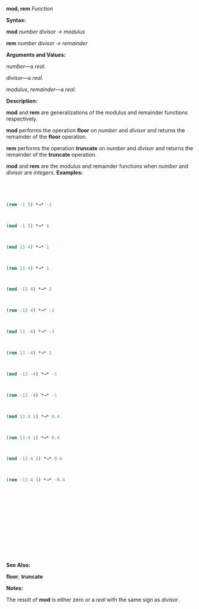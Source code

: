 **mod, rem** *Function* 



**Syntax:** 



**mod** *number divisor → modulus* 



**rem** *number divisor → remainder* 



**Arguments and Values:** 



*number*—a *real*. 



*divisor*—a *real*. 



*modulus*, *remainder*—a *real*. 



**Description:** 



**mod** and **rem** are generalizations of the modulus and remainder functions respectively. 



**mod** performs the operation **floor** on *number* and *divisor* and returns the remainder of the **floor** operation. 



**rem** performs the operation **truncate** on *number* and *divisor* and returns the remainder of the **truncate** operation. 



**mod** and **rem** are the modulus and remainder functions when *number* and *divisor* are *integers*. **Examples:**
```lisp
 



(rem -1 5) *→* -1 



(mod -1 5) *→* 4 



(mod 13 4) *→* 1 



(rem 13 4) *→* 1 



(mod -13 4) *→* 3 



(rem -13 4) *→* -1 



(mod 13 -4) *→* -3 



(rem 13 -4) *→* 1 



(mod -13 -4) *→* -1 



(rem -13 -4) *→* -1 



(mod 13.4 1) *→* 0.4 



(rem 13.4 1) *→* 0.4 



(mod -13.4 1) *→* 0.6 



(rem -13.4 1) *→* -0.4 







 



 




```
**See Also:** 



**floor**, **truncate** 



**Notes:** 



The result of **mod** is either zero or a *real* with the same sign as *divisor*. 



